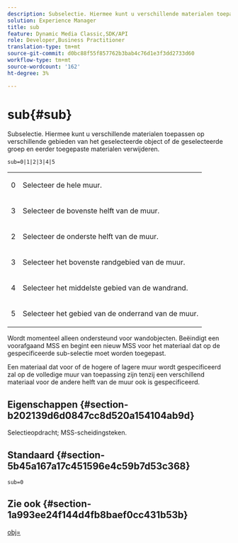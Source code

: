 ```yaml
---
description: Subselectie. Hiermee kunt u verschillende materialen toepassen op verschillende gebieden van het geselecteerde object of de geselecteerde groep en eerder toegepaste materialen verwijderen.
solution: Experience Manager
title: sub
feature: Dynamic Media Classic,SDK/API
role: Developer,Business Practitioner
translation-type: tm+mt
source-git-commit: d0bc88f55f857762b3bab4c76d1e3f3dd2733d60
workflow-type: tm+mt
source-wordcount: '162'
ht-degree: 3%

---
```



# sub{#sub}

Subselectie. Hiermee kunt u verschillende materialen toepassen op verschillende gebieden van het geselecteerde object of de geselecteerde groep en eerder toegepaste materialen verwijderen.

`sub=0|1|2|3|4|5`

<table id="simpletable_F6BF91BD2C4B47BF8A28032E392D37F0"> 
 <tr class="strow"> 
  <td class="stentry"> <p>0 </p> </td> 
  <td class="stentry"> <p>Selecteer de hele muur. </p> </td> 
 </tr> 
 <tr class="strow"> 
  <td class="stentry"> <p>3 </p> </td> 
  <td class="stentry"> <p>Selecteer de bovenste helft van de muur. </p> </td> 
 </tr> 
 <tr class="strow"> 
  <td class="stentry"> <p>2 </p> </td> 
  <td class="stentry"> <p>Selecteer de onderste helft van de muur. </p> </td> 
 </tr> 
 <tr class="strow"> 
  <td class="stentry"> <p>3 </p> </td> 
  <td class="stentry"> <p>Selecteer het bovenste randgebied van de muur. </p> </td> 
 </tr> 
 <tr class="strow"> 
  <td class="stentry"> <p>4 </p> </td> 
  <td class="stentry"> <p>Selecteer het middelste gebied van de wandrand. </p> </td> 
 </tr> 
 <tr class="strow"> 
  <td class="stentry"> <p>5 </p> </td> 
  <td class="stentry"> <p>Selecteer het gebied van de onderrand van de muur. </p> </td> 
 </tr> 
</table>

Wordt momenteel alleen ondersteund voor wandobjecten. Beëindigt een voorafgaand MSS en begint een nieuw MSS voor het materiaal dat op de gespecificeerde sub-selectie moet worden toegepast.

Een materiaal dat voor of de hogere of lagere muur wordt gespecificeerd zal op de volledige muur van toepassing zijn tenzij een verschillend materiaal voor de andere helft van de muur ook is gespecificeerd.

## Eigenschappen {#section-b202139d6d0847cc8d520a154104ab9d}

Selectieopdracht; MSS-scheidingsteken.

## Standaard {#section-5b45a167a17c451596e4c59b7d53c368}

`sub=0`

## Zie ook {#section-1a993ee24f144d4fb8baef0cc431b53b}

[obj=](../../../../../ir-api/http-protocol/image-rendering-api-ref/c-ir-http-protocol-ref/c-ir-http-protocol-command-reference/r-ir-obj.md#reference-31e7dac7931b4e0eb3c7589f120a1e6a)
